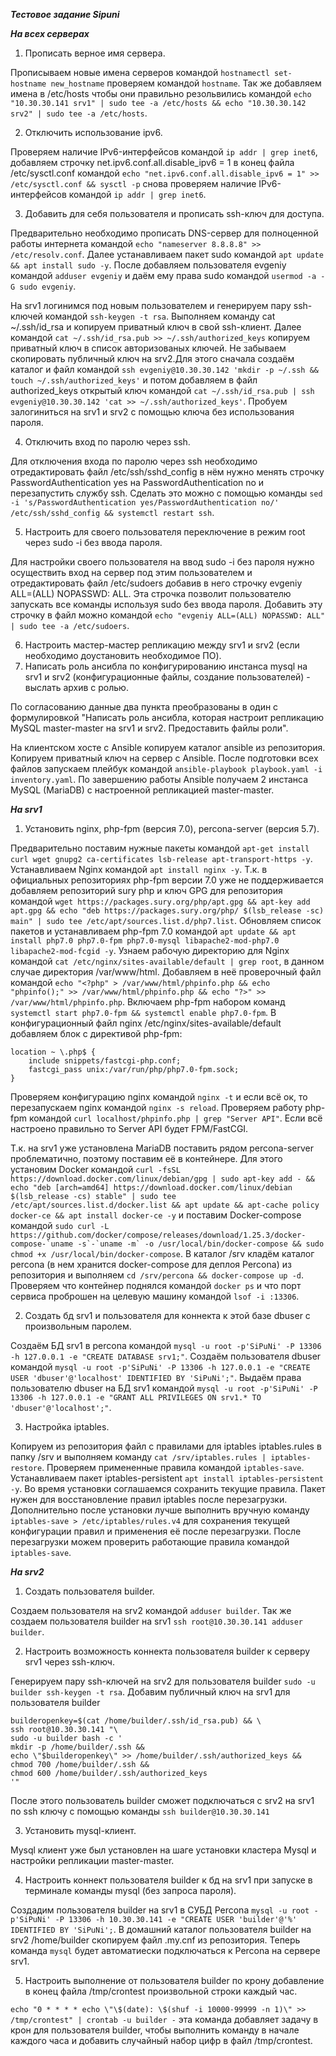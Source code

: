 ***Тестовое задание Sipuni***

*****На всех серверах*****

1. Прописать верное имя сервера.

Прописываем новые имена серверов командой ```hostnamectl set-hostname new_hostname``` проверяем командой ```hostname```. Так же добавляем имена в /etc/hosts чтобы они правильно резольвились командой ```echo "10.30.30.141 srv1" | sudo tee -a /etc/hosts && echo "10.30.30.142 srv2" | sudo tee -a /etc/hosts```.

2. Отключить использование ipv6.

Проверяем наличие IPv6-интерфейсов командой ```ip addr | grep inet6```, добавляем строчку net.ipv6.conf.all.disable_ipv6 = 1 в конец файла /etc/sysctl.conf командой ```echo "net.ipv6.conf.all.disable_ipv6 = 1" >> /etc/sysctl.conf && sysctl -p``` снова проверяем наличие IPv6-интерфейсов командой ```ip addr | grep inet6```.

3. Добавить для себя пользователя и прописать ssh-ключ для доступа.

Предварительно необходимо прописать DNS-сервер для полноценной работы интернета командой ```echo "nameserver 8.8.8.8" >> /etc/resolv.conf```. Далее устанавливаем пакет sudo командой ```apt update && apt install sudo -y```. После добавляем пользователя evgeniy командой ```adduser evgeniy``` и даём ему права sudo командой ```usermod -a -G sudo evgeniy```. 

На srv1 логинимся под новым пользователем и генерируем пару ssh-ключей командой ```ssh-keygen -t rsa```. Выполняем команду cat ~/.ssh/id_rsa и копируем приватный ключ в свой ssh-клиент. Далее командой ```cat ~/.ssh/id_rsa.pub >> ~/.ssh/authorized_keys``` копируем приватный ключ в список авторизованых ключей. Не забываем скопировать публичный ключ на srv2.Для этого сначала создаём каталог и файл командой ```ssh evgeniy@10.30.30.142 'mkdir -p ~/.ssh && touch ~/.ssh/authorized_keys'``` и потом добавляем в файл authorized_keys открытый ключ командой ```cat ~/.ssh/id_rsa.pub | ssh evgeniy@10.30.30.142 'cat >> ~/.ssh/authorized_keys'```. Пробуем залогиниться на srv1 и srv2 с помощью ключа без использования пароля.

4. Отключить вход по паролю через ssh.

Для отключения входа по паролю через ssh необходимо отредактировать файл /etc/ssh/sshd_config в нём нужно менять строчку PasswordAuthentication yes на PasswordAuthentication no и перезапустить службу ssh. Сделать это можно с помощью команды ```sed -i 's/PasswordAuthentication yes/PasswordAuthentication no/' /etc/ssh/sshd_config && systemctl restart ssh```.

5. Настроить для своего пользователя переключение в режим root через sudo -i без ввода пароля.

Для настройки своего пользователя на ввод sudo -i без пароля нужно осуществить вход на сервер под этим пользователем и отредактировать файл /etc/sudoers добавив в него строчку evgeniy ALL=(ALL) NOPASSWD: ALL. Эта строчка позволит пользователю запускать все команды используя sudo без ввода пароля. Добавить эту строчку в файл можно командой ```echo "evgeniy ALL=(ALL) NOPASSWD: ALL" | sudo tee -a /etc/sudoers```.

6. Настроить мастер-мастер репликацию между srv1 и srv2 (если необходимо доустановить необходимое ПО).
7. Написать роль ансибла по конфигурированию инстанса mysql на srv1 и srv2 (конфигурационные файлы, создание пользователей) - выслать архив с ролью.

По согласованию данные два пункта преобразованы в один с формулировкой "Написать роль ансибла, которая настроит репликацию MySQL master-master на srv1 и srv2. Предоставить файлы роли".

На клиентском хосте с Ansible копируем каталог ansible из репозитория. Копируем приватный ключ на сервер с Ansible. После подготовки всех файлов запускаем плейбук командой ```ansible-playbook playbook.yaml -i inventory.yaml```. По завершению работы Ansible получаем 2 инстанса MySQL (MariaDB) с настроенной репликацией master-master.

*****На srv1*****

1. Установить nginx, php-fpm (версия 7.0), percona-server (версия 5.7).

Предварительно поставим нужные пакеты командой ```apt-get install curl wget gnupg2 ca-certificates lsb-release apt-transport-https -y```.
Устанавливаем Nginx командой ```apt install nginx -y```. 
Т.к. в официальных репозиториях php-fpm версии 7.0 уже не поддерживается добавляем  репозиторий sury php и ключ GPG для репозитория командой ```wget https://packages.sury.org/php/apt.gpg && apt-key add apt.gpg && echo "deb https://packages.sury.org/php/ $(lsb_release -sc) main" | sudo tee /etc/apt/sources.list.d/php7.list```. Обновляем список пакетов и устанавливаем php-fpm 7.0 командой ```apt update && apt install php7.0 php7.0-fpm php7.0-mysql libapache2-mod-php7.0 libapache2-mod-fcgid -y```. Узнаем рабочую директорию для Nginx командой ```cat /etc/nginx/sites-available/default | grep root```, в данном случае директория /var/www/html. Добавляем в неё проверочный файл командой ```echo "<?php" > /var/www/html/phpinfo.php && echo "phpinfo();" >> /var/www/html/phpinfo.php && echo "?>" >> /var/www/html/phpinfo.php```. Включаем php-fpm набором команд ```systemctl start php7.0-fpm && systemctl enable php7.0-fpm```. В конфигурационный файл nginx /etc/nginx/sites-available/default добавляем блок с директивой php-fpm:

```
location ~ \.php$ {
    include snippets/fastcgi-php.conf;
    fastcgi_pass unix:/var/run/php/php7.0-fpm.sock;
}
```
Проверяем конфигурацию nginx командой ```nginx -t``` и если всё ок, то перезапускаем nginx командой ```nginx -s reload```. Проверяем работу php-fpm командой ```curl localhost/phpinfo.php | grep "Server API"```. Если всё настроено правильно то Server API будет FPM/FastCGI.

Т.к. на srv1 уже установлена MariaDB поставить рядом percona-server проблематично, поэтому поставим её в контейнере. Для этого установим Docker командой ```curl -fsSL https://download.docker.com/linux/debian/gpg | sudo apt-key add - && echo "deb [arch=amd64] https://download.docker.com/linux/debian $(lsb_release -cs) stable" | sudo tee /etc/apt/sources.list.d/docker.list && apt update && apt-cache policy docker-ce && apt install docker-ce -y``` и поставим Docker-compose командой ```sudo curl -L https://github.com/docker/compose/releases/download/1.25.3/docker-compose-`uname -s`-`uname -m` -o /usr/local/bin/docker-compose && sudo chmod +x /usr/local/bin/docker-compose```. В каталог /srv кладём каталог percona (в нем хранится docker-compose для деплоя Percona) из репозитория и выполняем ```cd /srv/percona && docker-compose up -d```. Проверяем что контейнер поднялся командой ```docker ps``` и что порт сервиса проброшен на целевую машину командой ```lsof -i :13306```. 

2. Создать бд srv1 и пользователя для коннекта к этой базе dbuser c произвольным паролем.

Создаём БД srv1 в percona командой ```mysql -u root -p'SiPuNi' -P 13306 -h 127.0.0.1 -e "CREATE DATABASE srv1;"```. Создаём пользователя dbuser командой ```mysql -u root -p'SiPuNi' -P 13306 -h 127.0.0.1 -e "CREATE USER 'dbuser'@'localhost' IDENTIFIED BY 'SiPuNi';"```. Выдаём права пользователю dbuser на БД srv1 командой ```mysql -u root -p'SiPuNi' -P 13306 -h 127.0.0.1 -e "GRANT ALL PRIVILEGES ON srv1.* TO 'dbuser'@'localhost';"```.

3. Настройка iptables.

Копируем из репозитория файл с правилами для iptables iptables.rules в папку /srv и выполняем команду ```cat /srv/iptables.rules | iptables-restore```. Проверяем примененные правила командой ```iptables-save```. Устанавливаем пакет iptables-persistent ```apt install iptables-persistent -y```. Во время установки соглашаемся сохранить текущие правила. Пакет нужен для восстановление правил iptables после перезагрузки. Дополнительно после установки лучше выполнить вручную команду ```iptables-save > /etc/iptables/rules.v4``` для сохранения текущей конфигурации правил и применения её после перезагрузки. После перезагрузки можем проверить работающие правила командой ```iptables-save```.

*****На srv2*****

1. Создать пользователя builder.

Создаем пользователя на srv2 командой ```adduser builder```. Так же создаем пользователя builder на srv1 ```ssh root@10.30.30.141 adduser builder```. 

2. Настроить возможность коннекта пользователя builder к серверу srv1 через ssh-ключ.

Генерируем пару ssh-ключей на srv2 для пользователя builder ```sudo -u builder ssh-keygen -t rsa```. Добавим публичный ключ на srv1 для пользователя builder 
```
builderopenkey=$(cat /home/builder/.ssh/id_rsa.pub) && \
ssh root@10.30.30.141 "\
sudo -u builder bash -c '
mkdir -p /home/builder/.ssh &&
echo \"$builderopenkey\" >> /home/builder/.ssh/authorized_keys &&
chmod 700 /home/builder/.ssh &&
chmod 600 /home/builder/.ssh/authorized_keys
'"
```
После этого пользователь builder сможет подключаться с srv2 на srv1 по ssh ключу с помощью команды ```ssh builder@10.30.30.141```

3. Установить mysql-клиент.

Mysql клиент уже был установлен на шаге установки кластера Mysql и настройки репликации master-master.

4. Настроить коннект пользователя builder к бд на srv1 при запуске в терминале команды mysql (без запроса пароля).

Создадим пользователя builder на srv1 в СУБД Percona ```mysql -u root -p'SiPuNi' -P 13306 -h 10.30.30.141 -e "CREATE USER 'builder'@'%' IDENTIFIED BY 'SiPuNi';```.
В домашний каталог пользователя builder на srv2 /home/builder скопируем файл .my.cnf из репозитория. Теперь команда ```mysql``` будет автоматиески подключаться к Percona на сервере srv1.

5. Настроить выполнение от пользователя builder по крону добавление в конец файла /tmp/crontest произвольной строки каждый час.

```echo "0 * * * * echo \"\$(date): \$(shuf -i 10000-99999 -n 1)\" >> /tmp/crontest" | crontab -u builder -``` эта команда добавляет задачу в крон для пользователя builder, чтобы выполнить команду в начале каждого часа и добавить случайный набор цифр в файл /tmp/crontest.